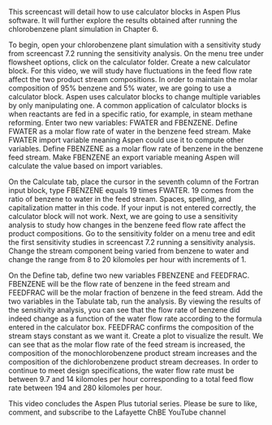 This screencast will detail how to use calculator blocks in Aspen Plus software. It will further explore the results obtained after running the chlorobenzene plant simulation in Chapter 6. 

To begin, open your chlorobenzene plant simulation with a sensitivity study from screencast 7.2 running the sensitivity analysis. On the menu tree under flowsheet options, click on the calculator folder. Create a new calculator block. For this video, we will study have fluctuations in the feed flow rate affect the two product stream compositions. In order to maintain the molar composition of 95% benzene and 5% water, we are going to use a calculator block. Aspen uses calculator blocks to change multiple variables by only manipulating one. A common application of calculator blocks is when reactants are fed in a specific ratio, for example, in steam methane reforming. Enter two new variables: FWATER and FBENZENE. Define FWATER as a molar flow rate of water in the benzene feed stream. Make FWATER import variable meaning Aspen could use it to compute other variables. Define FBENZENE as a molar flow rate of benzene in the benzene feed stream. Make FBENZENE an export variable meaning Aspen will calculate the value based on import variables. 

On the Calculate tab, place the cursor in the seventh column of the Fortran input block, type FBENZENE equals 19 times FWATER. 19 comes from the ratio of benzene to water in the feed stream. Spaces, spelling, and capitalization matter in this code. If your input is not entered correctly, the calculator block will not work. Next, we are going to use a sensitivity analysis to study how changes in the benzene feed flow rate affect the product compositions. Go to the sensitivity folder on a menu tree and edit the first sensitivity studies in screencast 7.2 running a sensitivity analysis. Change the stream component being varied from benzene to water and change the range from 8 to 20 kilomoles per hour with increments of 1. 

On the Define tab, define two new variables FBENZENE and FEEDFRAC. FBENZENE will be the flow rate of benzene in the feed stream and FEEDFRAC will be the molar fraction of benzene in the feed stream. Add the two variables in the Tabulate tab, run the analysis. By viewing the results of the sensitivity analysis, you can see that the flow rate of benzene did indeed change as a function of the water flow rate according to the formula entered in the calculator box. FEEDFRAC confirms the composition of the stream stays constant as we want it. Create a plot to visualize the result. We can see that as the molar flow rate of the feed stream is increased, the composition of the monochlorobenzene product stream increases and the composition of the dichlorobenzene product stream decreases. In order to continue to meet design specifications, the water flow rate must be between 9.7 and 14 kilomoles per hour corresponding to a total feed flow rate between 194 and 280 kilomoles per hour.

This video concludes the Aspen Plus tutorial series. Please be sure to like, comment, and subscribe to the Lafayette ChBE YouTube channel
